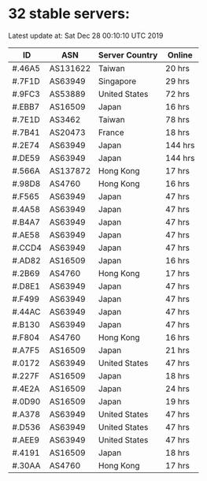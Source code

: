 # 32 stable servers:

Latest update at: Sat Dec 28 00:10:10 UTC 2019

| ID | ASN | Server Country | Online |
| -- | --- | -------------- | ------ |
| #.46A5 | AS131622 | Taiwan | 20 hrs |
| #.7F1D | AS63949 | Singapore | 29 hrs |
| #.9FC3 | AS53889 | United States | 72 hrs |
| #.EBB7 | AS16509 | Japan | 16 hrs |
| #.7E1D | AS3462 | Taiwan | 78 hrs |
| #.7B41 | AS20473 | France | 18 hrs |
| #.2E74 | AS63949 | Japan | 144 hrs |
| #.DE59 | AS63949 | Japan | 144 hrs |
| #.566A | AS137872 | Hong Kong | 17 hrs |
| #.98D8 | AS4760 | Hong Kong | 16 hrs |
| #.F565 | AS63949 | Japan | 47 hrs |
| #.4A58 | AS63949 | Japan | 47 hrs |
| #.B4A7 | AS63949 | Japan | 47 hrs |
| #.AE58 | AS63949 | Japan | 47 hrs |
| #.CCD4 | AS63949 | Japan | 47 hrs |
| #.AD82 | AS16509 | Japan | 16 hrs |
| #.2B69 | AS4760 | Hong Kong | 17 hrs |
| #.D8E1 | AS63949 | Japan | 47 hrs |
| #.F499 | AS63949 | Japan | 47 hrs |
| #.44AC | AS63949 | Japan | 47 hrs |
| #.B130 | AS63949 | Japan | 47 hrs |
| #.F804 | AS4760 | Hong Kong | 16 hrs |
| #.A7F5 | AS16509 | Japan | 21 hrs |
| #.0172 | AS63949 | United States | 47 hrs |
| #.227F | AS16509 | Japan | 18 hrs |
| #.4E2A | AS16509 | Japan | 24 hrs |
| #.0D90 | AS16509 | Japan | 19 hrs |
| #.A378 | AS63949 | United States | 47 hrs |
| #.D536 | AS63949 | United States | 47 hrs |
| #.AEE9 | AS63949 | United States | 47 hrs |
| #.4191 | AS16509 | Japan | 18 hrs |
| #.30AA | AS4760 | Hong Kong | 17 hrs |

